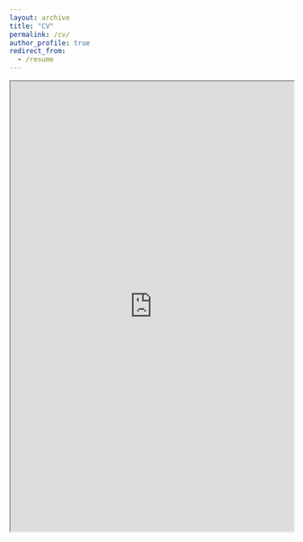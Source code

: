 ```yaml
---
layout: archive
title: "CV"
permalink: /cv/
author_profile: true
redirect_from:
  - /resume
---
```


<iframe src="http://resume.jacobdanovitch.me/" height="800em" style="width: 100%;"></iframe>